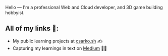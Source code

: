 Hello — I'm a professional Web and Cloud developer, and 3D game building hobbyist.

## All of my links 🔗:
- My public learning projects at <a href="https://csarko.sh">csarko.sh</a> ✍️
- Capturing my learnings in text on <a href="https://medium.com/@csarkosh">Medium</a> 🧑‍💻

